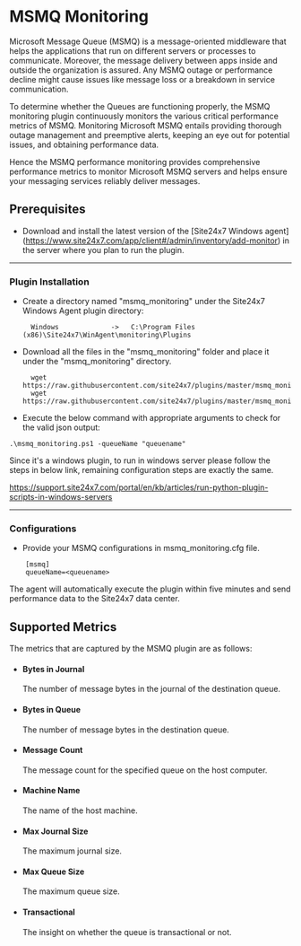 # MSMQ Monitoring

Microsoft Message Queue (MSMQ) is a message-oriented middleware that helps the applications that run on different servers or processes to communicate. Moreover, the message delivery between apps inside and outside the organization is assured. Any MSMQ outage or performance decline might cause issues like message loss or a breakdown in service communication.

To determine whether the Queues are functioning properly, the MSMQ monitoring plugin continuously monitors the various critical performance metrics of MSMQ. Monitoring Microsoft MSMQ entails providing thorough outage management and preemptive alerts, keeping an eye out for potential issues, and obtaining performance data.

Hence the MSMQ performance monitoring provides comprehensive performance metrics to monitor Microsoft MSMQ servers and helps ensure your messaging services reliably deliver messages.
                                                                                              
## Prerequisites

- Download and install the latest version of the [Site24x7 Windows agent] (https://www.site24x7.com/app/client#/admin/inventory/add-monitor) in the server where you plan to run the plugin. 


---



### Plugin Installation  

- Create a directory named "msmq_monitoring" under the Site24x7 Windows Agent plugin directory: 

		Windows             ->   C:\Program Files (x86)\Site24x7\WinAgent\monitoring\Plugins
      
- Download all the files in the "msmq_monitoring" folder and place it under the "msmq_monitoring" directory.

		wget https://raw.githubusercontent.com/site24x7/plugins/master/msmq_monitoring/msmq_monitoring.py
		wget https://raw.githubusercontent.com/site24x7/plugins/master/msmq_monitoring/msmq_monitoring.cfg



- Execute the below command with appropriate arguments to check for the valid json output:

 ```
.\msmq_monitoring.ps1 -queueName "queuename"
 ```
Since it's a windows plugin, to run in windows server please follow the steps in below link, remaining configuration steps are exactly the same. 

  https://support.site24x7.com/portal/en/kb/articles/run-python-plugin-scripts-in-windows-servers



---

### Configurations

- Provide your MSMQ configurations in msmq_monitoring.cfg file.
```
    [msmq]
    queueName=<queuename>
```	
		
The agent will automatically execute the plugin within five minutes and send performance data to the Site24x7 data center.

## Supported Metrics

The metrics that are captured by the MSMQ plugin are as follows:
 
 - #### Bytes in Journal
   The number of message bytes in the journal of the destination queue.
 
 - #### Bytes in Queue
   The number of message bytes in the destination queue.

 - #### Message Count
   The message count for the specified queue on the host computer.

 - #### Machine Name
   The name of the host machine.

 - #### Max Journal Size
   The maximum journal size.
 
 - #### Max Queue Size
   The maximum queue size.

 - #### Transactional
   The insight on whether the queue is transactional or not.

